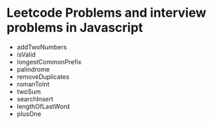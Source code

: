 # Leetcode Problems and interview problems in Javascript
* addTwoNumbers
* isValid
* longestCommonPrefix
* palindrome
* removeDuplicates
* romanToInt
* twoSum
* searchInsert
* lengthOfLastWord
* plusOne